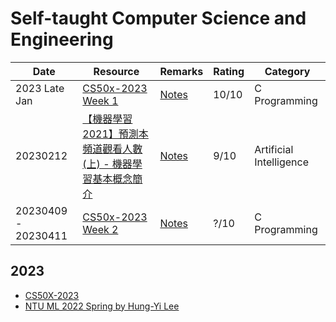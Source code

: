 # Self-taught Computer Science and Engineering
|Date|Resource|Remarks|Rating|Category|
|------------ | ------------| ------------| ------------|------------|
|2023 Late Jan|[CS50x-2023 Week 1](https://cs50.harvard.edu/x/2023/weeks/1/)|[Notes](cs50x-2023/week-1-c/)|10/10|C Programming|
|20230212|[【機器學習2021】預測本頻道觀看人數 (上) - 機器學習基本概念簡介](https://www.youtube.com/watch?v=Ye018rCVvOo)|[Notes](ntu-ml-2022-spring/week-1/preparation-1/)|9/10|Artificial Intelligence|
|20230409 - 20230411|[CS50x-2023 Week 2](https://cs50.harvard.edu/x/2023/weeks/2/)|[Notes](cs50x-2023/week-2-arrays/)|?/10|C Programming|

## 2023
- [CS50X-2023](cs50x-2023/)
- [NTU ML 2022 Spring by Hung-Yi Lee](ntu-ml-2022-spring/)
